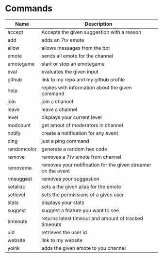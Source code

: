 # Commands

| Name | Description|
| ----- | ------ |
|accept|Accepts the given suggestion with a reason|
|add|adds an 7tv emote|
|allow|allows messages from the bot|
|emote|sends all emote for the channel|
|emotegame|start or stop an emotegame|
|eval|evaluates the given input|
|github|link to my repo and my github profile|
|help|replies with information about the given command|
|join|join a channel|
|leave|leave a channel|
|level|displays your current level|
|modcount|get amout of moderators in channel|
|notify|create a notification for any event|
|ping|just a ping command|
|randomcolor|generate a random hex code|
|remove|removes a 7tv emote from channel|
|removeme|removes your notification for the given streamer on the event|
|rmsuggest|removes your suggestion|
|setalias|sets a the given alias for the emote|
|setlevel|sets the permissions of a given user|
|stats|displays your stats|
|suggest|suggest a feature you want to see|
|timeouts|returns latest timeout and amount of tracked timeouts|
|uid|retrieves the user id|
|website|link to my website|
|yoink|adds the given emote to you channel|
